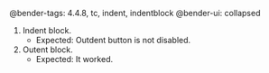 @bender-tags: 4.4.8, tc, indent, indentblock
@bender-ui: collapsed

1. Indent block.
	* Expected: Outdent button is not disabled.
2. Outent block.
	* Expected: It worked.